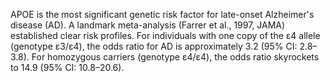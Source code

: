 APOE is the most significant genetic risk factor for late-onset Alzheimer's disease (AD). A landmark meta-analysis (Farrer et al., 1997, JAMA) established clear risk profiles. For individuals with one copy of the ε4 allele (genotype ε3/ε4), the odds ratio for AD is approximately 3.2 (95% CI: 2.8–3.8). For homozygous carriers (genotype ε4/ε4), the odds ratio skyrockets to 14.9 (95% CI: 10.8–20.6).
